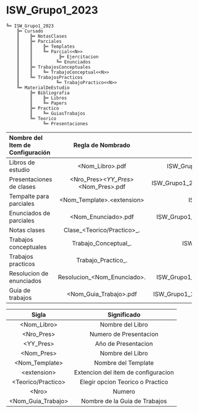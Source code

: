 # ISW_Grupo1_2023
```
╚═ ISW_Grupo1_2023
    ╠═ Cursado
    ║    ╠═ NotasClases
    ║    ╠═ Parciales
    ║    ║    ╠═ Templates 
    ║    ║    ╚═ Parcial<<N>>
    ║    ║    	    ╠═ Ejercitacion
    ║    ║         ╚═ Enunciados
    ║    ╠═ TrabajosConceptuales
    ║    ║    ╚═ TrabajoConceptual<<N>>
    ║    ╚═ TrabajosPracticos
    ║              ╚═ TrabajoPractico<<N>>
    ╚═ MaterialDeEstudio
         ╠═ Bibliografia
         ║    ╠═ Libros
         ║    ╚═ Papers
         ╠═ Practico
         ║    ╚═ GuiasTrabajos
         ╚═ Teorico
              ╚═ Presentaciones
```
| Nombre del Item de Configuración | Regla de Nombrado | Ubicación Física |
| :---         |     :---:      |          ---: |
| Libros de estudio   | <Nom_Libro>.pdf     | ISW_Grupo1_2023/MaterialDeEstudio/Bibliografia/Libros    |
| Presentaciones de clases     | <Nro_Pres>_<YY_Pres>_<Nom_Pres>.pdf       | ISW_Grupo1_2023/MaterialDeEstudio/Teorico/Presentaciones    |
| Tempalte para parciales     | <Nom_Template>.<extension\>       | ISW_Grupo1_2023/Cursado/Parciales/Tempaltes    |
| Enunciados de parciales     | <Nom_Enunciado>.pdf      | ISW_Grupo1_2023/Cursado/Parciales/Parcial<<N>>/Enunciados   |
| Notas clases     | Clase_<Teorico/Practico>_<Nro>.<extension>     | ISW_Grupo1_2023/Cursado/NotasClases   | 
| Trabajos conceptuales     | Trabajo_Conceptual_<Nro>.<extension>     | ISW_Grupo1_2023/Cursado/TrabajosConceptuales   | 
| Trabajos practicos     | Trabajo_Practico_<Nro>.<extension>     | ISW_Grupo1_2023/Cursado/TrabajosPracticos   | 
| Resolucion de enunciados     | Resolucion_<Nom_Enunciado>.<extension>     | ISW_Grupo1_2023/Cursado/Parciales/Parcial<<N>>/Ejercitacion  | 
| Guia de trabajos     | <Nom_Guia_Trabajo>.pdf     | ISW_Grupo1_2023/MaterialDeEstudio/Practico/GuiasTrabajos  |

| Sigla | Significado | 
| :---:         |     :---:      |
| <Nom_Libro>   | Nombre del Libro     |
| <Nro_Pres>   | Numero de Presentacion     |
| <YY_Pres>   | Año de Presentacion     |
| <Nom_Pres>   | Nombre del Libro     |
| <Nom_Template>   | Nombre del Template     |
| <extension\>   | Extencion del item de configuracion     |
| <Teorico/Practico>   | Elegir opcion Teorico o Practico     |
| <Nro\>   | Numero     |
| <Nom_Guia_Trabajo>   | Nombre de la Guia de Trabajos     |
